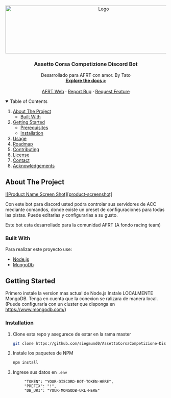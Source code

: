 <!-- PROJECT LOGO -->
<br />
<p align="center">
  <a href="https://github.com/siegmund0/AssettoCorsaCompetizione-Discord-Bot-MONGODB">
    <img src="https://i.imgur.com/L98PTPI.png" alt="Logo" width="600" height="150">
  </a>

  <h3 align="center">Assetto Corsa Competizione Discord Bot</h3>

  <p align="center">
    Desarrollado para AFRT con amor. By Tato
    <br />
    <a href="https://github.com/siegmund0/AssettoCorsaCompetizione-Discord-Bot-MONGODB"><strong>Explore the docs »</strong></a>
    <br />
    <br />
    <a href="https://www.afondoracingteam.com/">AFRT Web</a>
    ·
    <a href="https://github.com/siegmund0/AssettoCorsaCompetizione-Discord-Bot-MONGODB/issues">Report Bug</a>
    ·
    <a href="https://github.com/siegmund0/AssettoCorsaCompetizione-Discord-Bot-MONGODB/issues">Request Feature</a>
  </p>
</p>

<!-- TABLE OF CONTENTS -->
<details open="open">
  <summary>Table of Contents</summary>
  <ol>
    <li>
      <a href="#about-the-project">About The Project</a>
      <ul>
        <li><a href="#built-with">Built With</a></li>
      </ul>
    </li>
    <li>
      <a href="#getting-started">Getting Started</a>
      <ul>
        <li><a href="#prerequisites">Prerequisites</a></li>
        <li><a href="#installation">Installation</a></li>
      </ul>
    </li>
    <li><a href="#usage">Usage</a></li>
    <li><a href="#roadmap">Roadmap</a></li>
    <li><a href="#contributing">Contributing</a></li>
    <li><a href="#license">License</a></li>
    <li><a href="#contact">Contact</a></li>
    <li><a href="#acknowledgements">Acknowledgements</a></li>
  </ol>
</details>

<!-- ABOUT THE PROJECT -->
## About The Project

[![Product Name Screen Shot][product-screenshot]](https://example.com)

Con este bot para discord usted podra controlar sus servidores de ACC mediante comandos, donde existe un preset de configuraciones para todas las pistas. Puede editarlas y configurarlas a su gusto.

Este bot esta desarrollado para la comunidad AFRT (A fondo racing team)


### Built With

Para realizar este proyecto use:
* [Node.js](https://nodejs.org/en/)
* [MongoDb](https://www.mongodb.com/)

<!-- GETTING STARTED -->
## Getting Started

Primero instale la version mas actual de Node.js
Instale LOCALMENTE MongoDB. Tenga en cuenta que la conexion se ralizara de manera local. (Puede configurarla con un cluster que disponga en https://www.mongodb.com/)

### Installation

1. Clone esta repo y asegurece de estar en la rama master
   ```sh
   git clone https://github.com/siegmund0/AssettoCorsaCompetizione-Discord-Bot-MONGODB
   ```
2. Instale los paquetes de NPM
   ```sh
   npm install
   ```
3. Ingrese sus datos en `.env`
   ```
        "TOKEN": "YOUR-DISCORD-BOT-TOKEN-HERE",
        "PREFIX": "!",
        "DB_URI": "YOUR-MONGODB-URL-HERE"
   ```